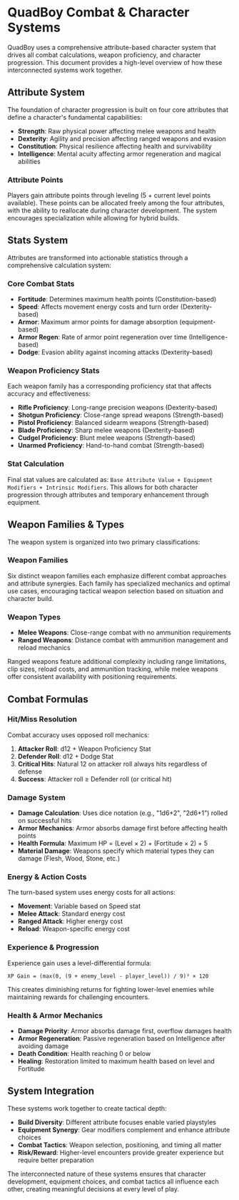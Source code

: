 # QuadBoy Combat & Character Systems

QuadBoy uses a comprehensive attribute-based character system that drives all combat calculations, weapon proficiency, and character progression. This document provides a high-level overview of how these interconnected systems work together.

## Attribute System

The foundation of character progression is built on four core attributes that define a character's fundamental capabilities:

- **Strength**: Raw physical power affecting melee weapons and health
- **Dexterity**: Agility and precision affecting ranged weapons and evasion
- **Constitution**: Physical resilience affecting health and survivability
- **Intelligence**: Mental acuity affecting armor regeneration and magical abilities

### Attribute Points
Players gain attribute points through leveling (5 + current level points available). These points can be allocated freely among the four attributes, with the ability to reallocate during character development. The system encourages specialization while allowing for hybrid builds.

## Stats System

Attributes are transformed into actionable statistics through a comprehensive calculation system:

### Core Combat Stats
- **Fortitude**: Determines maximum health points (Constitution-based)
- **Speed**: Affects movement energy costs and turn order (Dexterity-based)
- **Armor**: Maximum armor points for damage absorption (equipment-based)
- **Armor Regen**: Rate of armor point regeneration over time (Intelligence-based)
- **Dodge**: Evasion ability against incoming attacks (Dexterity-based)

### Weapon Proficiency Stats
Each weapon family has a corresponding proficiency stat that affects accuracy and effectiveness:
- **Rifle Proficiency**: Long-range precision weapons (Dexterity-based)
- **Shotgun Proficiency**: Close-range spread weapons (Strength-based)
- **Pistol Proficiency**: Balanced sidearm weapons (Strength-based)
- **Blade Proficiency**: Sharp melee weapons (Dexterity-based)
- **Cudgel Proficiency**: Blunt melee weapons (Strength-based)
- **Unarmed Proficiency**: Hand-to-hand combat (Strength-based)

### Stat Calculation
Final stat values are calculated as: `Base Attribute Value + Equipment Modifiers + Intrinsic Modifiers`. This allows for both character progression through attributes and temporary enhancement through equipment.

## Weapon Families & Types

The weapon system is organized into two primary classifications:

### Weapon Families
Six distinct weapon families each emphasize different combat approaches and attribute synergies. Each family has specialized mechanics and optimal use cases, encouraging tactical weapon selection based on situation and character build.

### Weapon Types
- **Melee Weapons**: Close-range combat with no ammunition requirements
- **Ranged Weapons**: Distance combat with ammunition management and reload mechanics

Ranged weapons feature additional complexity including range limitations, clip sizes, reload costs, and ammunition tracking, while melee weapons offer consistent availability with positioning requirements.

## Combat Formulas

### Hit/Miss Resolution
Combat accuracy uses opposed roll mechanics:
1. **Attacker Roll**: d12 + Weapon Proficiency Stat
2. **Defender Roll**: d12 + Dodge Stat
3. **Critical Hits**: Natural 12 on attacker roll always hits regardless of defense
4. **Success**: Attacker roll ≥ Defender roll (or critical hit)

### Damage System
- **Damage Calculation**: Uses dice notation (e.g., "1d6+2", "2d6+1") rolled on successful hits
- **Armor Mechanics**: Armor absorbs damage first before affecting health points
- **Health Formula**: Maximum HP = (Level × 2) + (Fortitude × 2) + 5
- **Material Damage**: Weapons specify which material types they can damage (Flesh, Wood, Stone, etc.)

### Energy & Action Costs
The turn-based system uses energy costs for all actions:
- **Movement**: Variable based on Speed stat
- **Melee Attack**: Standard energy cost
- **Ranged Attack**: Higher energy cost
- **Reload**: Weapon-specific energy cost

### Experience & Progression
Experience gain uses a level-differential formula:
```
XP Gain = (max(0, (9 + enemy_level - player_level)) / 9)³ × 120
```
This creates diminishing returns for fighting lower-level enemies while maintaining rewards for challenging encounters.

### Health & Armor Mechanics
- **Damage Priority**: Armor absorbs damage first, overflow damages health
- **Armor Regeneration**: Passive regeneration based on Intelligence after avoiding damage
- **Death Condition**: Health reaching 0 or below
- **Healing**: Restoration limited to maximum health based on level and Fortitude

## System Integration

These systems work together to create tactical depth:
- **Build Diversity**: Different attribute focuses enable varied playstyles
- **Equipment Synergy**: Gear modifiers complement and enhance attribute choices
- **Combat Tactics**: Weapon selection, positioning, and timing all matter
- **Risk/Reward**: Higher-level encounters provide greater experience but require better preparation

The interconnected nature of these systems ensures that character development, equipment choices, and combat tactics all influence each other, creating meaningful decisions at every level of play.
